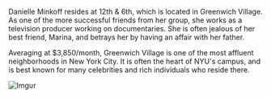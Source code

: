 Danielle Minkoff resides at 12th & 6th, which is located in Greenwich Village. As one of the more successful friends from her group, she works as a television producer working on documentaries. She is often jealous of her best friend, Marina, and betrays her by having an affair with her father.

Averaging at $3,850/month, Greenwich Village is one of the most affluent neighborhoods in New York City. It is often the heart of NYU's campus, and is best known for many celebrities and rich individuals who reside there.

![Imgur](https://i.imgur.com/Zxpfek9.jpg)

